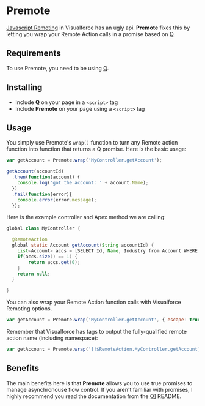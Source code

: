 # Premote

[Javascript Remoting](http://www.salesforce.com/us/developer/docs/pages/Content/pages_js_remoting.htm) in Visualforce has an ugly api. **Premote** fixes this by letting you wrap your Remote Action calls in a promise based on [Q](https://github.com/kriskowal/q).

## Requirements

To use Premote, you need to be using [Q](https://github.com/kriskowal/q).

## Installing

* Include **Q** on your page in a `<script>` tag
* Include **Premote** on your page using a `<script>` tag

## Usage

You simply use Premote's `wrap()` function to turn any Remote action function into function that returns a Q promise. Here is the basic usage:

```js
var getAccount = Premote.wrap('MyController.getAccount');

getAccount(accountId)
  .then(function(account) {
    console.log('got the account: ' + account.Name);
  })
  .fail(function(error){
    console.error(error.message);
  });
```

Here is the example controller and Apex method we are calling:

```java
global class MyController {

  @RemoteAction
  global static Account getAccount(String accountId) {
    List<Account> accs = [SELECT Id, Name, Industry from Account WHERE Id = :accountId LIMIT 1];
    if(accs.size() == 1) {
        return accs.get(0);
    }
    return null;
  }

}
```

You can also wrap your Remote Action function calls with Visualforce Remoting options.

```js
var getAccount = Premote.wrap('MyController.getAccount', { escape: true, timeout: 10000 });
```

Remember that Visualforce has tags to output the fully-qualified remote action name (including namespace):

```js
var getAccount = Premote.wrap('{!$RemoteAction.MyController.getAccount}');
```

## Benefits

The main benefits here is that **Premote** allows you to use true promises to manage asynchronouse flow control. If you aren't familiar with promises, I highly recommend you read the documentation from the [Q](https://github.com/kriskowal/q)] README.